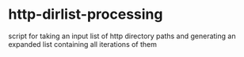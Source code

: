 # http-dirlist-processing
script for taking an input list of http directory paths and generating an expanded list containing all iterations of them
